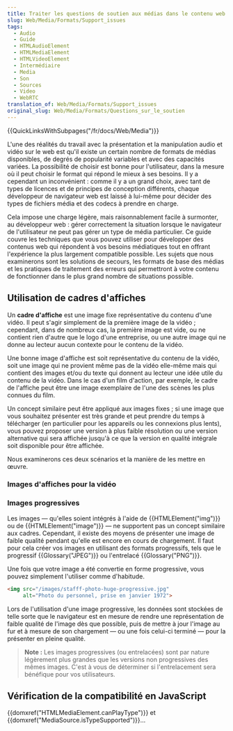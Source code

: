 ```yaml
---
title: Traiter les questions de soutien aux médias dans le contenu web
slug: Web/Media/Formats/Support_issues
tags:
  - Audio
  - Guide
  - HTMLAudioElement
  - HTMLMediaElement
  - HTMLVideoElement
  - Intermédiaire
  - Media
  - Son
  - Sources
  - Video
  - WebRTC
translation_of: Web/Media/Formats/Support_issues
original_slug: Web/Media/Formats/Questions_sur_le_soutien
---
```

{{QuickLinksWithSubpages("/fr/docs/Web/Media")}}

L'une des réalités du travail avec la présentation et la manipulation audio et vidéo sur le web est qu'il existe un certain nombre de formats de médias disponibles, de degrés de popularité variables et avec des capacités variées. La possibilité de choisir est bonne pour l'utilisateur, dans la mesure où il peut choisir le format qui répond le mieux à ses besoins. Il y a cependant un inconvénient : comme il y a un grand choix, avec tant de types de licences et de principes de conception différents, chaque développeur de navigateur web est laissé à lui-même pour décider des types de fichiers média et des codecs à prendre en charge.

Cela impose une charge légère, mais raisonnablement facile à surmonter, au développeur web : gérer correctement la situation lorsque le navigateur de l'utilisateur ne peut pas gérer un type de média particulier. Ce guide couvre les techniques que vous pouvez utiliser pour développer des contenus web qui répondent à vos besoins médiatiques tout en offrant l'expérience la plus largement compatible possible. Les sujets que nous examinerons sont les solutions de secours, les formats de base des médias et les pratiques de traitement des erreurs qui permettront à votre contenu de fonctionner dans le plus grand nombre de situations possible.

## Utilisation de cadres d'affiches

Un **cadre d'affiche** est une image fixe représentative du contenu d'une vidéo. Il peut s'agir simplement de la première image de la vidéo ; cependant, dans de nombreux cas, la première image est vide, ou ne contient rien d'autre que le logo d'une entreprise, ou une autre image qui ne donne au lecteur aucun contexte pour le contenu de la vidéo.

Une bonne image d'affiche est soit représentative du contenu de la vidéo, soit une image qui ne provient même pas de la vidéo elle-même mais qui contient des images et/ou du texte qui donnent au lecteur une idée utile du contenu de la vidéo. Dans le cas d'un film d'action, par exemple, le cadre de l'affiche peut être une image exemplaire de l'une des scènes les plus connues du film.

Un concept similaire peut être appliqué aux images fixes ; si une image que vous souhaitez présenter est très grande et peut prendre du temps à télécharger (en particulier pour les appareils ou les connexions plus lents), vous pouvez proposer une version à plus faible résolution ou une version alternative qui sera affichée jusqu'à ce que la version en qualité intégrale soit disponible pour être affichée.

Nous examinerons ces deux scénarios et la manière de les mettre en œuvre.

### Images d'affiches pour la vidéo

### Images progressives

Les images — qu'elles soient intégrés à l'aide de {{HTMLElement("img")}} ou de {{HTMLElement("image")}} — ne supportent pas un concept similaire aux cadres. Cependant, il existe des moyens de présenter une image de faible qualité pendant qu'elle est encore en cours de chargement. Il faut pour cela créer vos images en utilisant des formats progressifs, tels que le progressif {{Glossary("JPEG")}} ou l'entrelacé {{Glossary("PNG")}}.

Une fois que votre image a été convertie en forme progressive, vous pouvez simplement l'utiliser comme d'habitude.

```html
<img src="/images/stafff-photo-huge-progressive.jpg"
     alt="Photo du personnel, prise en janvier 1972">
```

Lors de l'utilisation d'une image progressive, les données sont stockées de telle sorte que le navigateur est en mesure de rendre une représentation de faible qualité de l'image dès que possible, puis de mettre à jour l'image au fur et à mesure de son chargement — ou une fois celui-ci terminé — pour la présenter en pleine qualité.

> **Note :** Les images progressives (ou entrelacées) sont par nature légèrement plus grandes que les versions non progressives des mêmes images. C'est à vous de déterminer si l'entrelacement sera bénéfique pour vos utilisateurs.

## Vérification de la compatibilité en JavaScript

{{domxref("HTMLMediaElement.canPlayType")}} et {{domxref("MediaSource.isTypeSupported")}}...
